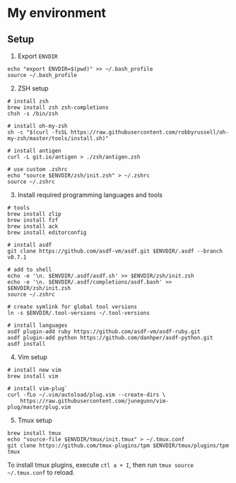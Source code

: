 # My environment

## Setup

1. Export `ENVDIR`

```shell
echo "export ENVDIR=$(pwd)" >> ~/.bash_profile
source ~/.bash_profile
```

2. ZSH setup

```shell
# install zsh
brew install zsh zsh-completions
chsh -s /bin/zsh

# install oh-my-zsh
sh -c "$(curl -fsSL https://raw.githubusercontent.com/robbyrussell/oh-my-zsh/master/tools/install.sh)"

# install antigen
curl -L git.io/antigen > ./zsh/antigen.zsh

# use custom .zshrc
echo "source $ENVDIR/zsh/init.zsh" > ~/.zshrc
source ~/.zshrc
```

3. Install required programming languages and tools

```shell
# tools
brew install zlip
brew install fzf
brew install ack
brew install editorconfig

# install asdf
git clone https://github.com/asdf-vm/asdf.git $ENVDIR/.asdf --branch v0.7.1

# add to shell
echo -e '\n. $ENVDIR/.asdf/asdf.sh' >> $ENVDIR/zsh/init.zsh
echo -e '\n. $ENVDIR/.asdf/completions/asdf.bash' >> $ENVDIR/zsh/init.zsh
source ~/.zshrc

# create symlink for global tool versions
ln -s $ENVDIR/.tool-versions ~/.tool-versions

# install languages
asdf plugin-add ruby https://github.com/asdf-vm/asdf-ruby.git
asdf plugin-add python https://github.com/danhper/asdf-python.git
asdf install

```

4. Vim setup

```shell
# install new vim
brew install vim

# install vim-plug`
curl -fLo ~/.vim/autoload/plug.vim --create-dirs \
    https://raw.githubusercontent.com/junegunn/vim-plug/master/plug.vim
```

5. Tmux setup

```shell
brew install tmux
echo "source-file $ENVDIR/tmux/init.tmux" > ~/.tmux.conf
git clone https://github.com/tmux-plugins/tpm $ENVDIR/tmux/plugins/tpm
tmux
```

To install tmux plugins, execute `ctl a + I`, then run `tmux source ~/.tmux.conf` to reload.
